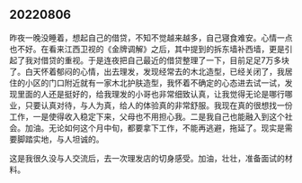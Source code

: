## 20220806

昨夜一晚没睡着，想起自己的借贷，不知不觉越来越多，自己寝食难安。心情一点也不好。在看来江西卫视的《金牌调解》之后，其中提到的拆东墙补西墙，更是引起了我对借贷的重视。于是连夜把自己最近的借贷整理了一下，目前足足7万多块了。白天怀着郁闷的心情，出去理发，发现经常去的木北造型，已经关闭了，我居住的小区的门口附近就有一家木北护肤造型，我怀着不确定的心态进去试一试，发现里面的人还是挺好的，给我理发的小哥也非常细致认真，让我觉得无论是哪行哪业，只要认真对待，与人为真，给人的体验真的非常舒服。我现在真的很想找一份工作，一是使得收入稳定下来，父母也不用担心我。二是我自己也能融入到这个社会。加油。无论如何这个月中旬，都要拿下工作，不能再逃避，拖延了。现实是需要脚踏实地，与人坦诚的。

这是我很久没与人交流后，去一次理发店的切身感受。加油，壮壮，准备面试的材料。